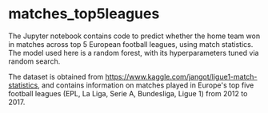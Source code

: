 # matches_top5leagues
The Jupyter notebook contains code to predict whether the home team won in matches across top 5 European football leagues, using match statistics. The model used here is a random forest, with its hyperparameters tuned via random search.

The dataset is obtained from https://www.kaggle.com/jangot/ligue1-match-statistics, and contains information on matches played in Europe's top five football leagues (EPL, La Liga, Serie A, Bundesliga, Ligue 1) from 2012 to 2017.
